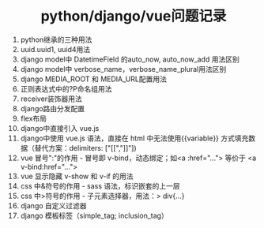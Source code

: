 # <center>python/django/vue问题记录

1. python继承的三种用法
2. uuid.uuid1, uuid4用法
3. django model中 DatetimeField 的auto_now, auto_now_add 用法区别
4. django model中 verbose_name，verbose_name_plural用法区别
5. django MEDIA_ROOT 和 MEDIA_URL配置用法
6. 正则表达式中的?P<name>命名组用法
7. receiver装饰器用法
8. django路由分发配置
9. flex布局
10. django中直接引入 vue.js
11. django中使用 vue.js 语法，直接在 html 中无法使用{{variable}} 方式填充数据（替代方案：delimiters: ["[[","]]"])
12. vue 冒号":"的作用 - 冒号即 v-bind，动态绑定；如\<a :href="..."> 等价于 \<a v-bind:href="..."> 
13. vue 显示隐藏 v-show 和 v-if 的用法
14. css 中&符号的作用 - sass 语法，标识嵌套的上一层
15. css 中>符号的作用 - 子元素选择器，用法：> div{...}
16. django 自定义过滤器
17. django 模板标签（simple_tag; inclusion_tag）